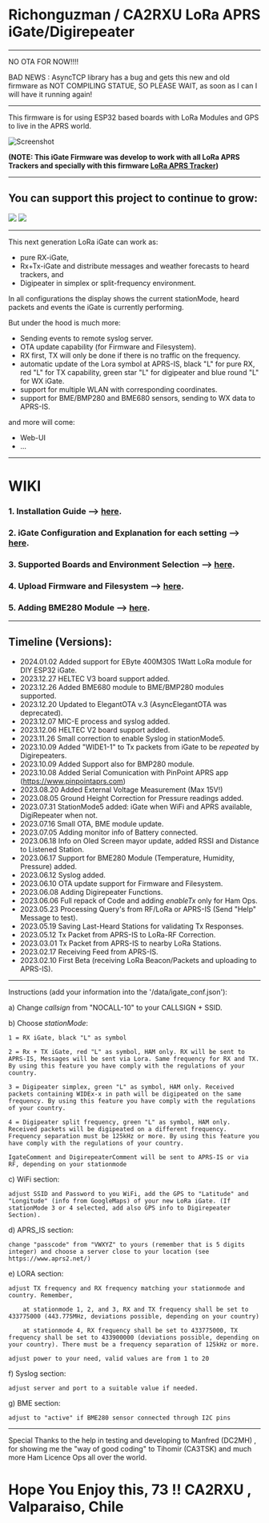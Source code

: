 # Richonguzman / CA2RXU LoRa APRS iGate/Digirepeater

___________________________________________________
NO OTA FOR NOW!!!!


BAD NEWS : AsyncTCP library has a bug and gets this new and old firmware as NOT COMPILING STATUE, SO PLEASE WAIT, as soon as I can I will have it running again!
___________________________________________________



This firmware is for using ESP32 based boards with LoRa Modules and GPS to live in the APRS world.

![Screenshot](https://github.com/richonguzman/LoRa_APRS_iGate/blob/main/images/OledScreen.jpeg)

__(NOTE: This iGate Firmware was develop to work with all LoRa APRS Trackers and specially with this firmware <a href="https://github.com/richonguzman/LoRa_APRS_Tracker" target="_blank">LoRa APRS Tracker</a>)__

___________________________________________________

## You can support this project to continue to grow:

[<img src="https://github.com/richonguzman/LoRa_APRS_Tracker/blob/main/images/github-sponsors.png">](https://github.com/sponsors/richonguzman)     [<img src="https://github.com/richonguzman/LoRa_APRS_Tracker/blob/main/images/paypalme.png">](http://paypal.me/richonguzman)

____________________________________________________

This next generation LoRa iGate can work as:
- pure RX-iGate, 
- Rx+Tx-iGate and distribute messages and weather forecasts to heard trackers, and 
- Digipeater in simplex or split-frequency environment.

In all configurations the display shows the current stationMode, heard packets and events the iGate is currently performing.

But under the hood is much more:

- Sending events to remote syslog server.
- OTA update capability (for Firmware and Filesystem).
- RX first, TX will only be done if there is no traffic on the frequency.
- automatic update of the Lora symbol at APRS-IS, black "L" for pure RX, red "L" for TX capability, green star "L" for digipeater and blue round "L" for WX iGate.
- support for multiple WLAN with corresponding coordinates.
- support for BME/BMP280 and BME680 sensors, sending to WX data to APRS-IS.

and more will come:
- Web-UI
- ...

____________________________________________________

# WIKI

### 1. Installation Guide --> <a href="https://github.com/richonguzman/LoRa_APRS_iGate/wiki/1.-Installation-Guide" target="_blank">here</a>.

### 2. iGate Configuration and Explanation for each setting --> <a href="https://github.com/richonguzman/LoRa_APRS_iGate/wiki/2.-iGate-Configuration" target="_blank">here</a>.

### 3. Supported Boards and Environment Selection --> <a href="https://github.com/richonguzman/LoRa_APRS_iGate/wiki/3.-Supported-Boards-and-Environment-Selection" target="_blank">here</a>.

### 4. Upload Firmware and Filesystem --> <a href="https://github.com/richonguzman/LoRa_APRS_iGate/wiki/4.-Upload-Firmware-and-Filesystem" target="_blank">here</a>.

### 5. Adding BME280 Module --> <a href="https://github.com/richonguzman/LoRa_APRS_iGate/wiki/5.-Adding-BME280-Module" target="_blank">here</a>.

____________________________________________________
## Timeline (Versions):

- 2024.01.02 Added support for EByte 400M30S 1Watt LoRa module for DIY ESP32 iGate.
- 2023.12.27 HELTEC V3 board support added.
- 2023.12.26 Added BME680 module to BME/BMP280 modules supported.
- 2023.12.20 Updated to ElegantOTA v.3 (AsyncElegantOTA was deprecated).
- 2023.12.07 MIC-E process and syslog added.
- 2023.12.06 HELTEC V2 board support added.
- 2023.11.26 Small correction to enable Syslog in stationMode5.
- 2023.10.09 Added "WIDE1-1" to Tx packets from iGate to be *repeated* by Digirepeaters.
- 2023.10.09 Added Support also for BMP280 module.
- 2023.10.08 Added Serial Comunication with PinPoint APRS app (https://www.pinpointaprs.com)
- 2023.08.20 Added External Voltage Measurement (Max 15V!)
- 2023.08.05 Ground Height Correction for Pressure readings added.
- 2023.07.31 StationMode5 added: iGate when WiFi and APRS available, DigiRepeater when not.
- 2023.07.16 Small OTA, BME module update.
- 2023.07.05 Adding monitor info of Battery connected.
- 2023.06.18 Info on Oled Screen mayor update, added RSSI and Distance to Listened Station.
- 2023.06.17 Support for BME280 Module (Temperature, Humidity, Pressure) added.
- 2023.06.12 Syslog added.
- 2023.06.10 OTA update support for Firmware and Filesystem.
- 2023.06.08 Adding Digirepeater Functions.
- 2023.06.06 Full repack of Code and adding _enableTx_ only for Ham Ops.
- 2023.05.23 Processing Query's from RF/LoRa or APRS-IS (Send "Help" Message to test).
- 2023.05.19 Saving Last-Heard Stations for validating Tx Responses.
- 2023.05.12 Tx Packet from APRS-IS to LoRa-RF Correction.
- 2023.03.01 Tx Packet from APRS-IS to nearby LoRa Stations.
- 2023.02.17 Receiving Feed from APRS-IS.
- 2023.02.10 First Beta (receiving LoRa Beacon/Packets and uploading to APRS-IS).

____________________________________________________


Instructions (add your information into the '/data/igate_conf.json'):

a) Change _callsign_ from "NOCALL-10" to your CALLSIGN + SSID.

b) Choose _stationMode_:

    1 = RX iGate, black "L" as symbol

    2 = Rx + TX iGate, red "L" as symbol, HAM only. RX will be sent to APRS-IS, Messages will be sent via Lora. Same frequency for RX and TX. By using this feature you have comply with the regulations of your country.

    3 = Digipeater simplex, green "L" as symbol, HAM only. Received packets containing WIDEx-x in path will be digipeated on the same frequency. By using this feature you have comply with the regulations of your country.

    4 = Digipeater split frequency, green "L" as symbol, HAM only. Received packets will be digipeated on a different frequency. Frequency separation must be 125kHz or more. By using this feature you have comply with the regulations of your country.

    IgateComment and DigirepeaterComment will be sent to APRS-IS or via RF, depending on your stationmode

c) WiFi section: 

    adjust SSID and Password to you WiFi, add the GPS to "Latitude" and "Longitude" (info from GoogleMaps) of your new LoRa iGate. (If stationMode 3 or 4 selected, add also GPS info to Digirepeater Section).

d) APRS_IS section: 

    change "passcode" from "VWXYZ" to yours (remember that is 5 digits integer) and choose a server close to your location (see https://www.aprs2.net/)

e) LORA section:

    adjust TX frequency and RX frequency matching your stationmode and country. Remember,

        at stationmode 1, 2, and 3, RX and TX frequency shall be set to 433775000 (443.775MHz, deviations possible, depending on your country) 

        at stationmode 4, RX frequency shall be set to 433775000, TX frequency shall be set to 433900000 (deviations possible, depending on your country). There must be a frequency separation of 125kHz or more. 
    
    adjust power to your need, valid values are from 1 to 20

f) Syslog section:
    
    adjust server and port to a suitable value if needed.

g) BME section:

    adjust to "active" if BME280 sensor connected through I2C pins


__________________________________________

Special Thanks to the help in testing and developing to Manfred (DC2MH) , for showing me the "way of good coding" to Tihomir (CA3TSK) and much more Ham Licence Ops all over the world.

# Hope You Enjoy this, 73 !!  CA2RXU , Valparaiso, Chile